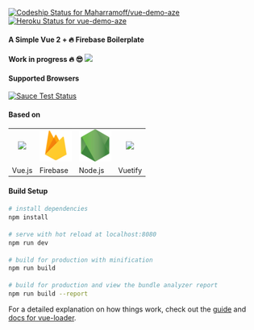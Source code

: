 [ ![Codeship Status for Maharramoff/vue-demo-aze](https://app.codeship.com/projects/3b6d6230-ebc6-0135-a309-3e260d7a1584/status?branch=master)](https://app.codeship.com/projects/270250)
[ ![Heroku Status for vue-demo-aze](https://heroku-badge.herokuapp.com/?app=vue-demo-aze)](https://vue-demo-aze.herokuapp.com/)

#### A Simple Vue 2 + 🔥 Firebase Boilerplate 
#### Work in progress 🔥 :sunglasses: <img width="16px" src="https://lipis.github.io/flag-icon-css/flags/4x3/az.svg">
#### Supported Browsers
<p>
  <a href="https://saucelabs.com/u/vuejs"><img src="https://saucelabs.com/browser-matrix/vuejs.svg" alt="Sauce Test Status"></a>
</p>

#### Based on
<table>
  <tbody>
    <tr>
      <td align="center" valign="middle">
        <a href="https://vuejs.org" target="_blank">
          <img width="64px" src="https://vuejs.org/images/logo.png">
        </a>
      </td>
      <td align="center" valign="middle">
        <a href="https://firebase.google.com" target="_blank">
          <img width="64px" src="https://raw.githubusercontent.com/github/explore/6c6508f34230f0ac0d49e847a326429eefbfc030/topics/firebase/firebase.png">
        </a>
      </td>
      <td align="center" valign="middle">
        <a href="https://nodejs.org" target="_blank">
          <img width="64px" src="https://raw.githubusercontent.com/github/explore/fd96fceccf8c42c99cbe29cf0f8dcc4736fcb85a/topics/nodejs/nodejs.png">
        </a>
      </td>
      <td align="center" valign="middle">
        <a href="https://vuetifyjs.com" target="_blank">
          <img width="64px" src="https://vuetifyjs.com/static/doc-images/logo.svg">
        </a>
      </td>
    </tr>
    <tr><td>Vue.js</td><td>Firebase</td><td>Node.js</td><td>Vuetify</td></tr>
  </tbody>
</table>

#### Build Setup

``` bash
# install dependencies
npm install

# serve with hot reload at localhost:8080
npm run dev

# build for production with minification
npm run build

# build for production and view the bundle analyzer report
npm run build --report
```

For a detailed explanation on how things work, check out the [guide](http://vuejs-templates.github.io/webpack/) and [docs for vue-loader](http://vuejs.github.io/vue-loader).
